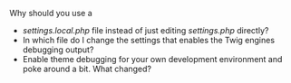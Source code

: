 Why should you use a

* _settings.local.php_
  file instead of just editing
  _settings.php_
  directly?
* In which file do I change the settings that enables the Twig engines debugging output?
* Enable theme debugging for your own development environment and poke around a bit. What changed?



